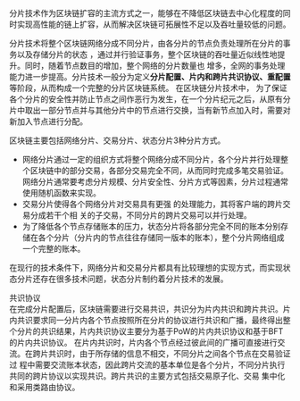 分片技术作为区块链扩容的主流方式之一，能够在不降低区块链去中心化程度的同时实现高性能的链上扩容，从而解决区块链可拓展性不足以及吞吐量较低的问题。  

分片技术将整个区块链网络分成不同分片，由各分片的节点负责处理所在分片的事务以及存储分片的状态 ，通过并行验证事务，整个区块链的吞吐量近似线性地提升。同时，随着节点数目的增加，整个网络的分片数量也 增多，全网的事务处理能力进一步提高。分片技术一般分为定义**分片配置、片内和跨片共识协议、重配置**等阶段，从而构成一个完整的分片区块链系统。 在区块链分片技术中， 为了保证各个分片的安全性并防止节点之间作恶行为发生，在一个分片纪元之后，从原有分片中取出一部分节点并与其他分片中的节点进行交换，当有新节点加入时，需要对新加入节点进行分配。  

区块链主要包括网络分片、交易分片、状态分片3种分片方式。  

- 网络分片通过一定的组织方式将整个网络分成不同分片，各个分片并行处理整个区块链中的部分交易，各部分交易完全不同，从而同时完成多笔交易验证。网络分片通常要考虑分片规模、分片安全性、分片方式等因素，分片过程通常使用随机函数来实现。  
- 交易分片使得各个网络分片对交易具有更强 的处理能力，其将客户端的跨片交易分成若干个相
关的子交易，不同分片的跨片交易可以并行处理。  
- 为了降低各个节点存储账本的压力，状态分片将各部分完全不同的账本分别存储在各个分片（分片内的节点往往存储同一版本的账本），整个分片网络组成一个完整的账本。  

在现行的技术条件下，网络分片和交易分片都具有比较理想的实现方式，而实现状态分片还存在很多技术问题，状态分片制约着分片技术的发展。  

共识协议    
在完成分片配置后，区块链需要进行交易共识，共识分为片内共识和跨片共识。片内共识要求同一分片内各个节点按照所在分片的协议进行共识和广播，最终得出整个分片的共识结果，片内共识协议主要分为基于PoW的片内共识协议和基于BFT的片内共识协议。 在片内共识时，片内各个节点经过彼此间的广播可直接进行交流。在跨片共识时，由于所存储的信息不相交，不同分片之间各个节点在交易验证过 程中需要交流账本状态，因此跨片交流的基本单位是各个分片，不同分片执行共同的跨片协议以实现共识。跨片共识的主要方式包括交易原子化、交易 集中化和采用类路由协议。